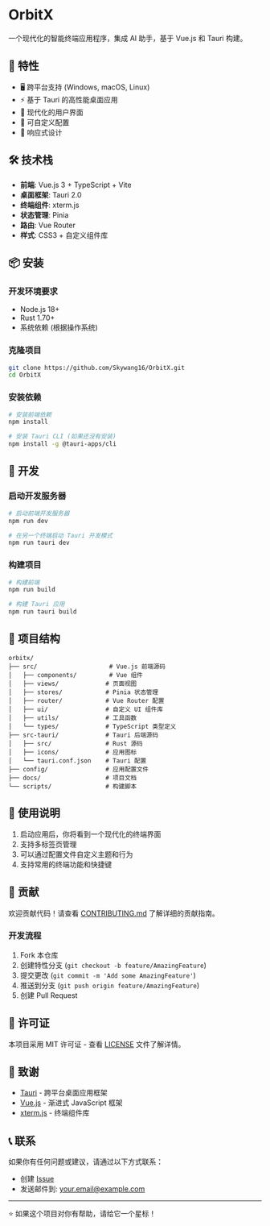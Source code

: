 # OrbitX

一个现代化的智能终端应用程序，集成 AI 助手，基于 Vue.js 和 Tauri 构建。

## 🚀 特性

- 🖥️ 跨平台支持 (Windows, macOS, Linux)
- ⚡ 基于 Tauri 的高性能桌面应用
- 🎨 现代化的用户界面
- 🔧 可自定义配置
- 📱 响应式设计

## 🛠️ 技术栈

- **前端**: Vue.js 3 + TypeScript + Vite
- **桌面框架**: Tauri 2.0
- **终端组件**: xterm.js
- **状态管理**: Pinia
- **路由**: Vue Router
- **样式**: CSS3 + 自定义组件库

## 📦 安装

### 开发环境要求

- Node.js 18+
- Rust 1.70+
- 系统依赖 (根据操作系统)

### 克隆项目

```bash
git clone https://github.com/Skywang16/OrbitX.git
cd OrbitX
```

### 安装依赖

```bash
# 安装前端依赖
npm install

# 安装 Tauri CLI (如果还没有安装)
npm install -g @tauri-apps/cli
```

## 🚀 开发

### 启动开发服务器

```bash
# 启动前端开发服务器
npm run dev

# 在另一个终端启动 Tauri 开发模式
npm run tauri dev
```

### 构建项目

```bash
# 构建前端
npm run build

# 构建 Tauri 应用
npm run tauri build
```

## 📁 项目结构

```
orbitx/
├── src/                    # Vue.js 前端源码
│   ├── components/         # Vue 组件
│   ├── views/             # 页面视图
│   ├── stores/            # Pinia 状态管理
│   ├── router/            # Vue Router 配置
│   ├── ui/                # 自定义 UI 组件库
│   ├── utils/             # 工具函数
│   └── types/             # TypeScript 类型定义
├── src-tauri/             # Tauri 后端源码
│   ├── src/               # Rust 源码
│   ├── icons/             # 应用图标
│   └── tauri.conf.json    # Tauri 配置
├── config/                # 应用配置文件
├── docs/                  # 项目文档
└── scripts/               # 构建脚本
```

## 🎯 使用说明

1. 启动应用后，你将看到一个现代化的终端界面
2. 支持多标签页管理
3. 可以通过配置文件自定义主题和行为
4. 支持常用的终端功能和快捷键

## 🤝 贡献

欢迎贡献代码！请查看 [CONTRIBUTING.md](CONTRIBUTING.md) 了解详细的贡献指南。

### 开发流程

1. Fork 本仓库
2. 创建特性分支 (`git checkout -b feature/AmazingFeature`)
3. 提交更改 (`git commit -m 'Add some AmazingFeature'`)
4. 推送到分支 (`git push origin feature/AmazingFeature`)
5. 创建 Pull Request

## 📄 许可证

本项目采用 MIT 许可证 - 查看 [LICENSE](LICENSE) 文件了解详情。

## 🙏 致谢

- [Tauri](https://tauri.app/) - 跨平台桌面应用框架
- [Vue.js](https://vuejs.org/) - 渐进式 JavaScript 框架
- [xterm.js](https://xtermjs.org/) - 终端组件库

## 📞 联系

如果你有任何问题或建议，请通过以下方式联系：

- 创建 [Issue](https://github.com/Skywang16/OrbitX/issues)
- 发送邮件到: your.email@example.com

---

⭐ 如果这个项目对你有帮助，请给它一个星标！

